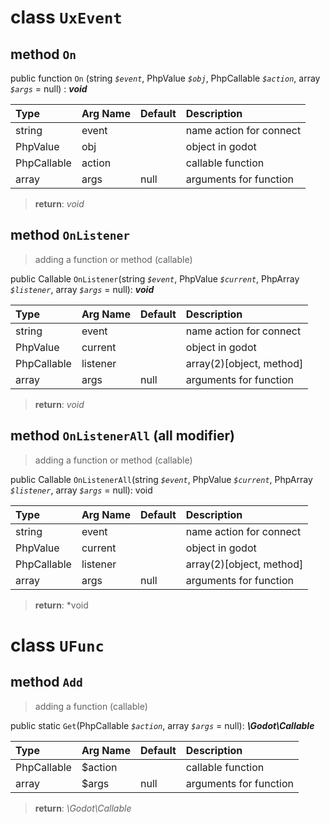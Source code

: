# class `UxEvent`

## method `On`

public function `On` (string  *`$event`*, PhpValue *`$obj`*, PhpCallable *`$action`*, array *`$args`* = null) : ***void***

| Type        | Arg Name | Default | Description             |
|:------------|:---------|:--------|:------------------------|
| string      | event    |         | name action for connect |
| PhpValue    | obj      |         | object in godot         |
| PhpCallable | action   |         | callable function       |
| array       | args     | null    | arguments for function  |

> **return**: *void*

## method `OnListener`

> adding a function or method (callable)

public Callable `OnListener`(string *`$event`*, PhpValue *`$current`*, PhpArray *`$listener`*, array *`$args`* = null): ***void***

| Type        | Arg Name | Default | Description                |
|:------------|:---------|:--------|:---------------------------|
| string      | event    |         | name action for connect    |
| PhpValue    | current  |         | object in godot            |
| PhpCallable | listener |         | array(2)\[object, method\] |
| array       | args     | null    | arguments for function     |

> **return**:  *void*

## method `OnListenerAll` (all modifier)

> adding a function or method (callable)

public Callable `OnListenerAll`(string *`$event`*, PhpValue *`$current`*, PhpArray *`$listener`*, array *`$args`* = null): void

| Type        | Arg Name | Default | Description                |
|:------------|:---------|:--------|:---------------------------|
| string      | event    |         | name action for connect    |
| PhpValue    | current  |         | object in godot            |
| PhpCallable | listener |         | array(2)\[object, method\] |
| array       | args     | null    | arguments for function     |

> **return**:  *void


# class `UFunc`

## method `Add`

> adding a function (callable)

public static `Get`(PhpCallable *`$action`*, array *`$args`* = null): ***\Godot\Callable***

| Type        | Arg Name | Default | Description            |
|:------------|:---------|:--------|:-----------------------|
| PhpCallable | $action  |         | callable function      |
| array       | $args    | null    | arguments for function |

> **return**:  *\Godot\Callable*


